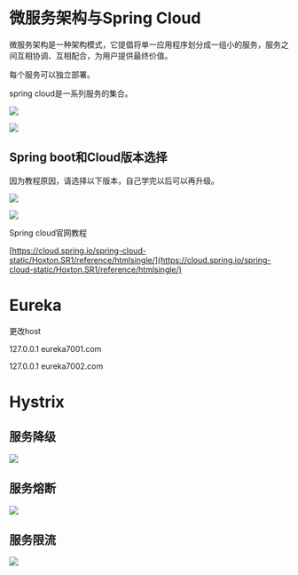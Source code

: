 # 微服务架构与Spring Cloud

微服务架构是一种架构模式，它提倡将单一应用程序划分成一组小的服务，服务之间互相协调、互相配合，为用户提供最终价值。

每个服务可以独立部署。

spring cloud是一系列服务的集合。

![](https://gitee.com/wardseptember/images/raw/master/imgs/Flfun7Y203z43PkT4NLcp7DkLBOm)

![](https://gitee.com/wardseptember/images/raw/master/imgs/Fng5_6HiV4ECmNG-lNQgAfkgnJbI)



## Spring boot和Cloud版本选择

因为教程原因，请选择以下版本，自己学完以后可以再升级。

![](https://gitee.com/wardseptember/images/raw/master/imgs/Foo8uNSJ3DdjSvtvK0vCpUszNl1Q)

![](https://gitee.com/wardseptember/images/raw/master/imgs/Fvb2CVnLQjB7H0k6ZJXreMPLadln)

Spring cloud官网教程

[https://cloud.spring.io/spring-cloud-static/Hoxton.SR1/reference/htmlsingle/](https://cloud.spring.io/spring-cloud-static/Hoxton.SR1/reference/htmlsingle/)

# Eureka

更改host

127.0.0.1 eureka7001.com

127.0.0.1 eureka7002.com

# Hystrix

## 服务降级

![](https://gitee.com/wardseptember/images/raw/master/imgs/FrqaOjyW6bEaYePwdGJDot7J3pv1)

## 服务熔断

![](https://gitee.com/wardseptember/images/raw/master/imgs/FilUMzjhnIHlhhF4tUwUTmGDmwPQ)



## 服务限流

![](https://gitee.com/wardseptember/images/raw/master/imgs/FvgRcixwspGoJQSeY4UcpCw0hriX)